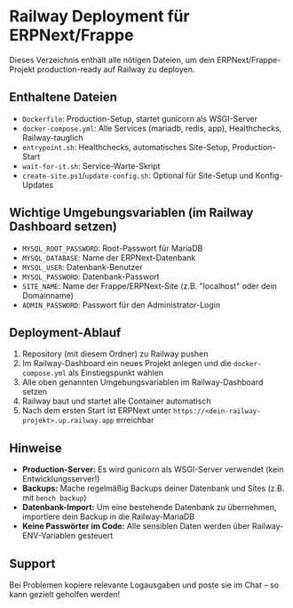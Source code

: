 # Railway Deployment für ERPNext/Frappe

Dieses Verzeichnis enthält alle nötigen Dateien, um dein ERPNext/Frappe-Projekt production-ready auf Railway zu deployen.

## Enthaltene Dateien
- `Dockerfile`: Production-Setup, startet gunicorn als WSGI-Server
- `docker-compose.yml`: Alle Services (mariadb, redis, app), Healthchecks, Railway-tauglich
- `entrypoint.sh`: Healthchecks, automatisches Site-Setup, Production-Start
- `wait-for-it.sh`: Service-Warte-Skript
- `create-site.ps1`/`update-config.sh`: Optional für Site-Setup und Konfig-Updates

## Wichtige Umgebungsvariablen (im Railway Dashboard setzen)
- `MYSQL_ROOT_PASSWORD`: Root-Passwort für MariaDB
- `MYSQL_DATABASE`: Name der ERPNext-Datenbank
- `MYSQL_USER`: Datenbank-Benutzer
- `MYSQL_PASSWORD`: Datenbank-Passwort
- `SITE_NAME`: Name der Frappe/ERPNext-Site (z.B. "localhost" oder dein Domainname)
- `ADMIN_PASSWORD`: Passwort für den Administrator-Login

## Deployment-Ablauf
1. Repository (mit diesem Ordner) zu Railway pushen
2. Im Railway-Dashboard ein neues Projekt anlegen und die `docker-compose.yml` als Einstiegspunkt wählen
3. Alle oben genannten Umgebungsvariablen im Railway-Dashboard setzen
4. Railway baut und startet alle Container automatisch
5. Nach dem ersten Start ist ERPNext unter `https://<dein-railway-projekt>.up.railway.app` erreichbar

## Hinweise
- **Production-Server:** Es wird gunicorn als WSGI-Server verwendet (kein Entwicklungsserver!)
- **Backups:** Mache regelmäßig Backups deiner Datenbank und Sites (z.B. mit `bench backup`)
- **Datenbank-Import:** Um eine bestehende Datenbank zu übernehmen, importiere dein Backup in die Railway-MariaDB
- **Keine Passwörter im Code:** Alle sensiblen Daten werden über Railway-ENV-Variablen gesteuert

## Support
Bei Problemen kopiere relevante Logausgaben und poste sie im Chat – so kann gezielt geholfen werden!
